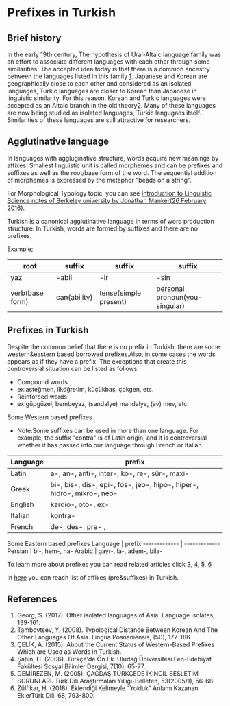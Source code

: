 # Prefixes in Turkish 

## Brief history 

In the early 19th century, The hypothesis of Ural-Altaic language family was an effort to associate different languages with each other through some similarities. The accepted idea today is that there is a common ancestry between the languages listed in this family [1](https://d1wqtxts1xzle7.cloudfront.net/55362376/Chapter_6.pdf?1514038090=&response-content-disposition=inline%3B+filename%3DOther_isolated_languages_of_Asia_pdf.pdf&Expires=1634301141&Signature=RoWCsdNqwaouaeI8tT3tQ6Hk-DPc4f-CuKr8kNnWR8rV6wLXypYvCm9~3-M54SLq9vCILlRbLghwDv~7R3Hisg8lTzXo4lXfp0dix0Xa6O1nYIupg02gCfrdBWqxVpUUb8kShg~IQ8JX6cl1EXj6PrnqRHM10Aud~2NZ~0nLVV0FW~eLJL7dMyTlb~iueIanQbGLJeWEajAfFQZQxaWUmoHiyyT8BvWDFCAjA84qqcpDrsk85zEee7hPXacrGErUqIxlZPyiIGXWt8qKThOgZ6M16JkeRofW8wsleoph7kCPSoC5DGAv2mHy8AxBDVR5cSkvb53DYHJKiXqnHQaE2w__&Key-Pair-Id=APKAJLOHF5GGSLRBV4ZA). Japanese and Korean are geographically close to each other and considered as an isolated languages, Turkic languages are closer to Korean than Japanese in linguistic similarity. For this reason, Korean and Turkic languages were accepted as an Altaic branch in the old theory[2](https://www.infona.pl/resource/bwmeta1.element.desklight-6175f46c-c8ca-4461-9055-f3c3a87e3b99). Many of these languages are now being studied as isolated languages, Turkic langugaes itself. Similarities of these languages are still attractive for researchers.

## Agglutinative language

In languages with aggluginative structure, words acquire new meanings by affixes. Smallest linguistic unit is called morphemes and can be prefixes and suffixes as well as the root/base form of the word. The sequential addition of morphemes is expressed by the metaphor "beads on a string".

For Morphological Typology topic, you can see [Introduction to Linguistic Science notes of Berkeley university by Jonathan Manker(26 February 2016)](http://linguistics.berkeley.edu/~jtmanker/Morphological%20Typology%20-%20Spring%202016%20-%20Ling%20100%20Guest%20Lecture.pdf). 

Turkish is a canonical agglutinative language in terms of word production structure. In Turkish, words are formed by suffixes and there are no prefixes.

Example;

root  | suffix | suffix | suffix
------------- | ------------- | ------------- | -------------
yaz | -abil | -ir | -sin 
verb(base form) | can(ability) | tense(simple present) | personal pronoun(you-singular) 

## Prefixes in Turkish

Despite the common belief that there is no prefix in Turkish, there are some western&eastern based borrowed prefixes.Also, in some cases the words appears as if they have a prefix. The exceptions that create this controversial situation can be listed as follows.

* Compound words
 * ex:asteğmen, ilköğretim, küçükbaş, çokgen, etc.
* Reinforced words
 * ex:güpgüzel, bembeyaz, (sandalye) mandalye, (ev) mev, etc.

Some Western based prefixes
* Note:Some suffixes can be used in more than one language. For example, the suffix "contra" is of Latin origin, and it is controversial whether it has passed into our language through French or Italian.

Language  | prefix
------------- | -------------
Latin  | a-, an-, anti-, inter-, ko-, re-, sür-, maxi-
Greek  | bi-, bis-, dis-, epi-, fos-, jeo-, hipo-, hiper-, hidro-, mikro-, neo-
English  | kardio-, oto-, ex-
Italian  | kontra-
French  | de-, des-, pre- ,

Some Eastern based prefixes
Language  | prefix
------------- | -------------
Persian  | bi-, hem-, na-
Arabic  | gayr-, la-, adem-, bila-

To learn more about prefixes you can read related articles click [3](http://citeseerx.ist.psu.edu/viewdoc/download?doi=10.1.1.1063.2259&rep=rep1&type=pdf), [4](https://dergipark.org.tr/en/pub/sosbilder/issue/23105/246805), [5](https://dergipark.org.tr/en/pub/belleten/issue/45386/568875), [6](https://tdk.gov.tr/wp-content/uploads/2017/01/2_Hamza-Z%c3%9cLF%c4%b0KAR-_-Eklendi%c4%9fi-Kelimeyle-%e2%80%9cYokluk%e2%80%9d.pdf)

In [here](https://github.com/rykostas/TR_Morphemes/blob/main/ekler.csv) you can reach list of affixes (pre&suffixes) in Turkish.

## References
1. Georg, S. (2017). Other isolated languages of Asia. Language isolates, 139-161.
2. Tambovtsev, Y. (2008). Typological Distance Between Korean And The Other Languages Of Asia. Lingua Posnaniensis, (50), 177-186.
3. ÇELİK, A. (2015). About the Current Status of Western-Based Prefixes Which are Used as Words in Turkish.
4. Şahin, H. (2006). Türkçe'de Ön Ek. Uludağ Üniversitesi Fen-Edebiyat Fakültesi Sosyal Bilimler Dergisi, 7(10), 65-77.
5. DEMİREZEN, M. (2005). ÇAĞDAŞ TÜRKÇEDE İKİNCİL SESLETİM SORUNLARI. Türk Dili Araştırmaları Yıllığı-Belleten, 53(2005/1), 56-68.
6. Zülfikar, H. (2018). Eklendiği Kelimeyle “Yokluk” Anlamı Kazanan EklerTürk Dili, 68, 793-800.

